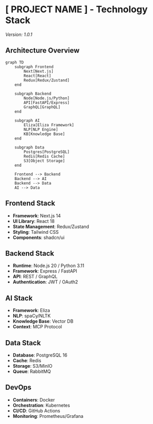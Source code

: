 # [ PROJECT NAME ] - Technology Stack
*Version: 1.0.1*

## Architecture Overview

```mermaid
graph TD
    subgraph Frontend
        Next[Next.js]
        React[React]
        Redux[Redux/Zustand]
    end

    subgraph Backend
        Node[Node.js/Python]
        API[FastAPI/Express]
        GraphQL[GraphQL]
    end

    subgraph AI
        Eliza[Eliza Framework]
        NLP[NLP Engine]
        KB[Knowledge Base]
    end

    subgraph Data
        Postgres[PostgreSQL]
        Redis[Redis Cache]
        S3[Object Storage]
    end

    Frontend --> Backend
    Backend --> AI
    Backend --> Data
    AI --> Data
```

## Frontend Stack
- **Framework**: Next.js 14
- **UI Library**: React 18
- **State Management**: Redux/Zustand
- **Styling**: Tailwind CSS
- **Components**: shadcn/ui

## Backend Stack
- **Runtime**: Node.js 20 / Python 3.11
- **Framework**: Express / FastAPI
- **API**: REST / GraphQL
- **Authentication**: JWT / OAuth2

## AI Stack
- **Framework**: Eliza
- **NLP**: spaCy/NLTK
- **Knowledge Base**: Vector DB
- **Context**: MCP Protocol

## Data Stack
- **Database**: PostgreSQL 16
- **Cache**: Redis
- **Storage**: S3/MinIO
- **Queue**: RabbitMQ

## DevOps
- **Containers**: Docker
- **Orchestration**: Kubernetes
- **CI/CD**: GitHub Actions
- **Monitoring**: Prometheus/Grafana